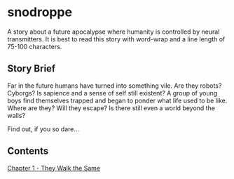 # snodroppe
A story about a future apocalypse where humanity is controlled by neural transmitters. It is best to read this story with word-wrap and a line length of 75-100 characters.


## Story Brief

Far in the future humans have turned into something vile. Are they robots? Cyborgs? Is sapience and a sense of self still existent? A group of young boys find themselves trapped and began to ponder what life used to be like. Where are they? Will they escape? Is there still even a world beyond the walls?

Find out, if you so dare...

## Contents

[Chapter 1 - They Walk the Same](ch1.md)
